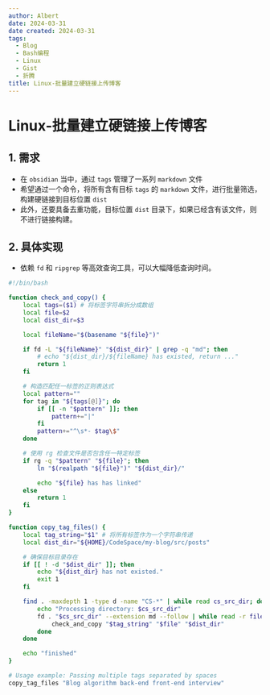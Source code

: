 ```yaml
---
author: Albert
date: 2024-03-31
date created: 2024-03-31
tags:
  - Blog
  - Bash编程
  - Linux
  - Gist
  - 折腾
title: Linux-批量建立硬链接上传博客
---
```


# Linux-批量建立硬链接上传博客

## 1. 需求

- 在 `obsidian` 当中，通过 `tags` 管理了一系列 `markdown` 文件
- 希望通过一个命令，将所有含有目标 `tags` 的 `markdown` 文件，进行批量筛选，构建硬链接到目标位置 `dist`
- 此外，还要具备去重功能，目标位置 `dist` 目录下，如果已经含有该文件，则不进行链接构建。

## 2. 具体实现

- 依赖 `fd` 和 `ripgrep` 等高效查询工具，可以大幅降低查询时间。

```bash
#!/bin/bash

function check_and_copy() {
	local tags=($1) # 将标签字符串拆分成数组
	local file=$2
	local dist_dir=$3

	local fileName="$(basename "${file}")"

	if fd -L "${fileName}" "${dist_dir}" | grep -q "md"; then
		# echo "${dist_dir}/${fileName} has existed, return ..."
		return 1
	fi

	# 构造匹配任一标签的正则表达式
	local pattern=""
	for tag in "${tags[@]}"; do
		if [[ -n "$pattern" ]]; then
			pattern+="|"
		fi
		pattern+="^\s*- $tag\$"
	done

	# 使用 rg 检查文件是否包含任一特定标签
	if rg -q "$pattern" "${file}"; then
		ln "$(realpath "${file}")" "${dist_dir}/"

		echo "${file} has has linked"
	else
		return 1
	fi
}

function copy_tag_files() {
	local tag_string="$1" # 将所有标签作为一个字符串传递
	local dist_dir="${HOME}/CodeSpace/my-blog/src/posts"

	# 确保目标目录存在
	if [[ ! -d "$dist_dir" ]]; then
		echo "${dist_dir} has not existed."
		exit 1
	fi

	find . -maxdepth 1 -type d -name "CS-*" | while read cs_src_dir; do
		echo "Processing directory: $cs_src_dir"
		fd . "$cs_src_dir" --extension md --follow | while read -r file; do
			check_and_copy "$tag_string" "$file" "$dist_dir"
		done
	done

	echo "finished"
}

# Usage example: Passing multiple tags separated by spaces
copy_tag_files "Blog algorithm back-end front-end interview"
```
